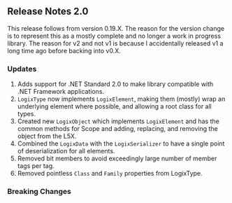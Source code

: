## Release Notes 2.0
This release follows from version 0.19.X. The reason for the version change is to represent this as a mostly complete
and no longer a work in progress library. The reason for v2 and not v1 is because I accidentally released v1 a long time
ago before backing into v0.X.

### Updates
1. Adds support for .NET Standard 2.0 to make library compatible with .NET Framework applications.
2. `LogixType` now implements `LogixElement`, making them (mostly) wrap an underlying element where possible, 
and allowing a root class for all types.
3. Created new `LogixObject` which implements `LogixElement` and has the common methods for Scope and adding, replacing,
and removing the object from the L5X.
4. Combined the `LogixData` with the `LogixSerializer` to have a single point of deserialization for all elements.
5. Removed bit members to avoid exceedingly large number of member tags per tag.
6. Removed pointless `Class` and `Family` properties from LogixType.

### Breaking Changes


### 
